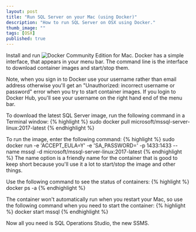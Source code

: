 ```yaml
---
layout: post
title: "Run SQL Server on your Mac (using Docker)"
description: "How to run SQL Server on OSX using Docker."
thumb_image: ""
tags: [OSX]
published: true
---
```


Install and run ![Docker Community Edition for Mac](https://store.docker.com/editions/community/docker-ce-desktop-mac "Docker Community Edition for Mac").
Docker has a simple interface, that appears in your menu bar. The command line is the interface to download container images and start/stop them.

Note, when you sign in to Docker use your username rather than email address otherwise you'll get an "Unauthorized: incorrect username or password" error when you try to start container images.
If you login to Docker Hub, you'll see your username on the right hand end of the menu bar.

To download the latest SQL Server image, run the following command in a Terminal window:
{% highlight %}
sudo docker pull microsoft/mssql-server-linux:2017-latest
{% endhighlight %}

To run the image, enter the following command:
{% highlight %}
sudo docker run -e 'ACCEPT_EULA=Y' -e 'SA_PASSWORD=<your new password>' -p 1433:1433 --name mssql -d microsoft/mssql-server-linux:2017-latest
{% endhighlight %}
The name option is a friendly name for the container that is good to keep short because you'll use it a lot to start/stop the image and other things.

Use the following command to see the status of containers:
{% highlight %}
docker ps -a
{% endhighlight %}

The container won't automatically run when you restart your Mac, so use the following command when you need to start the container:
{% highlight %}
docker start mssql
{% endhighlight %}

Now all you need is SQL Operations Studio, the new SSMS.
